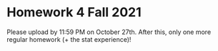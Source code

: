 # Homework 4 Fall 2021

Please upload by 11:59 PM on October 27th. After this, only one more regular homework (+ the stat experience)! 
